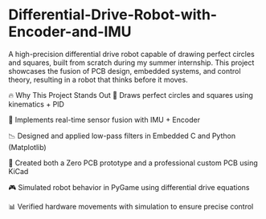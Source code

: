 # Differential-Drive-Robot-with-Encoder-and-IMU

A high-precision differential drive robot capable of drawing perfect circles and squares, built from scratch during my summer internship.
This project showcases the fusion of PCB design, embedded systems, and control theory, resulting in a robot that thinks before it moves.

🔥 Why This Project Stands Out
🚗 Draws perfect circles and squares using kinematics + PID

🧠 Implements real-time sensor fusion with IMU + Encoder

📉 Designed and applied low-pass filters in Embedded C and Python (Matplotlib)

📐 Created both a Zero PCB prototype and a professional custom PCB using KiCad

🎮 Simulated robot behavior in PyGame using differential drive equations

📊 Verified hardware movements with simulation to ensure precise control

